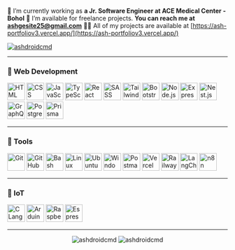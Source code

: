 💼 I’m currently working as **a Jr. Software Engineer at ACE Medical Center - Bohol**
🤝 I’m available for freelance projects. **You can reach me at ashgesite25@gmail.com**
👨‍💻 All of my projects are available at [https://ash-portfoliov3.vercel.app/](https://ash-portfoliov3.vercel.app/)

<p align="left">
  <a href="https://github.com/ryo-ma/github-profile-trophy">
    <img src="https://github-profile-trophy.vercel.app/?username=ashdroidcmd" alt="ashdroidcmd" />
  </a>
</p>

---

### 🧱 Web Development
<p align="left">
  <img src="https://res.cloudinary.com/dmkri61cj/image/upload/v1749645466/html_dit32q.png" alt="HTML" width="40" height="40"/>
  <img src="https://res.cloudinary.com/dmkri61cj/image/upload/v1749645490/css_wetafm.png" alt="CSS" width="40" height="40"/>
  <img src="https://res.cloudinary.com/dmkri61cj/image/upload/v1749645467/js_qgtoxu.png" alt="JavaScript" width="40" height="40"/>
  <img src="https://res.cloudinary.com/dmkri61cj/image/upload/v1755781809/typescript_gx6ce7.png" alt="TypeScript" width="40" height="40"/>
  <img src="https://res.cloudinary.com/dmkri61cj/image/upload/v1749645477/react_wxsvsx.png" alt="React" width="40" height="40"/>
  <img src="https://res.cloudinary.com/dmkri61cj/image/upload/v1749645486/sass_bygxe3.png" alt="SASS" width="40" height="40"/>
  <img src="https://res.cloudinary.com/dmkri61cj/image/upload/v1749645481/tailwind_bicv0y.png" alt="Tailwind CSS" width="40" height="40"/>
  <img src="https://res.cloudinary.com/dmkri61cj/image/upload/v1749645470/bootstrap_khsmse.png" alt="Bootstrap" width="40" height="40"/>
  <img src="https://res.cloudinary.com/dmkri61cj/image/upload/v1752997567/node_yoadjr.png" alt="Node.js" width="40" height="40"/>
  <img src="https://res.cloudinary.com/dmkri61cj/image/upload/v1756641733/express_jlapgs.png" alt="Express.js" width="40" height="40"/>
  <img src="https://res.cloudinary.com/dmkri61cj/image/upload/v1752997567/nestjs_yvnui5.png" alt="Nest.js" width="40" height="40"/>
  <img src="https://res.cloudinary.com/dmkri61cj/image/upload/v1756640301/graphql_i6qout.png" alt="GraphQL" width="40" height="40"/>
  <img src="https://res.cloudinary.com/dmkri61cj/image/upload/v1752997567/postgres_uewc0s.png" alt="Postgres" width="40" height="40"/>
  <img src="https://res.cloudinary.com/dmkri61cj/image/upload/v1752997593/prisma_wrzimb.png" alt="Prisma" width="40" height="40"/>
</p>

---

### 🧰 Tools
<p align="left">
  <img src="https://res.cloudinary.com/dmkri61cj/image/upload/v1749645483/git_kh2wnh.png" alt="Git" width="40" height="40"/>
  <img src="https://res.cloudinary.com/dmkri61cj/image/upload/v1749645465/github_keabr3.png" alt="GitHub" width="40" height="40"/>
  <img src="https://res.cloudinary.com/dmkri61cj/image/upload/v1756640301/bash_sox5wb.png" alt="Bash" width="40" height="40"/>
  <img src="https://res.cloudinary.com/dmkri61cj/image/upload/v1752997567/linux_urczss.png" alt="Linux" width="40" height="40"/>
  <img src="https://res.cloudinary.com/dmkri61cj/image/upload/v1752997597/ubuntu_eepi6n.png" alt="Ubuntu" width="40" height="40"/>
  <img src="https://res.cloudinary.com/dmkri61cj/image/upload/v1756641733/windows_ufqohy.png" alt="Windows" width="40" height="40"/>
  <img src="https://res.cloudinary.com/dmkri61cj/image/upload/v1752997568/postman_zkamj7.png" alt="Postman" width="40" height="40"/>
  <img src="https://res.cloudinary.com/dmkri61cj/image/upload/v1752999045/vercel_kxsbyg.png" alt="Vercel" width="40" height="40"/>
  <img src="https://res.cloudinary.com/dmkri61cj/image/upload/v1752999045/railway_janmak.png" alt="Railway" width="40" height="40"/>
  <img src="https://res.cloudinary.com/dmkri61cj/image/upload/v1759927255/langchain_cdlqgh.png" alt="LangChain" width="40" height="40"/>
  <img src="https://res.cloudinary.com/dmkri61cj/image/upload/v1753007784/n8n_dzuzps.png" alt="n8n" width="40" height="40"/>
</p>

---

### 🤖 IoT
<p align="left">
  <img src="https://res.cloudinary.com/dmkri61cj/image/upload/v1753007784/c_r0sg86.png" alt="C Language" width="40" height="40"/>
  <img src="https://res.cloudinary.com/dmkri61cj/image/upload/v1753007784/arduino_dm9vic.png" alt="Arduino" width="40" height="40"/>
  <img src="https://res.cloudinary.com/dmkri61cj/image/upload/v1755781809/raspberrypi_ibmo8u.png" alt="Raspberry Pi" width="40" height="40"/>
  <img src="https://res.cloudinary.com/dmkri61cj/image/upload/v1753007784/esp32_mtb0i6.png" alt="Espressif Systems" width="40" height="40"/>
</p>

---

<p align="center">
  <img src="https://github-readme-stats.vercel.app/api?username=ashdroidcmd&show_icons=true&locale=en" alt="ashdroidcmd" />
  <img src="https://github-readme-streak-stats.herokuapp.com/?user=ashdroidcmd&" alt="ashdroidcmd" />
</p>
